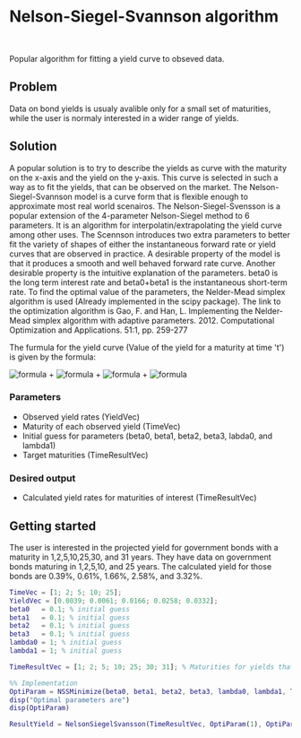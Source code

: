 # Nelson-Siegel-Svannson algorithm
</br>

Popular algorithm for fitting a yield curve to obseved data. 

## Problem
Data on bond yields is usualy avalible only for a small set of maturities, while the user is normaly interested in a wider range of yields. 
  
## Solution
A popular solution is to try to describe the yields as curve with the maturity on the x-axis and the yield on the y-axis. This curve is selected in such a way as to fit the yields, that can be observed on the market. The Nelson-Siegel-Svannson model is a curve form that is flexible enough to approximate most real world scenairos.
The Nelson-Siegel-Svensson is a popular extension of the 4-parameter Nelson-Siegel method to 6 parameters. It is an algorithm for interpolatin/extrapolating the yield curve among other uses. The Scennson introduces two extra parameters to better fit the variety of shapes of either the instantaneous forward rate or yield curves that are observed in practice. A desirable property of the model is that it produces a smooth and well behaved forward rate curve. Another desirable property is the intuitive explanation of the parameters. beta0 is the long term interest rate and beta0+beta1 is the instantaneous short-term rate. To find the optimal value of the parameters, the Nelder-Mead simplex algorithm is used (Already implemented in the scipy package). The link to the optimization algorithm is Gao, F. and Han, L. Implementing the Nelder-Mead simplex algorithm with adaptive parameters. 2012. Computational Optimization and Applications. 51:1, pp. 259-277

The furmula for the yield curve (Value of the yield for a maturity at time 't') is given by the formula:

![formula](https://render.githubusercontent.com/render/math?math=\r(t)=\beta_{1}) +
![formula](https://render.githubusercontent.com/render/math?math=\beta_{2}\big(\frac{1-exp(\frac{-t}{\lambda_1})}{\frac{t}{\lambda_1}}\big)) +
![formula](https://render.githubusercontent.com/render/math?math=\beta_{3}\big(\frac{1-exp(\frac{-t}{\lambda_1})}{\frac{t}{\lambda_1}}-exp(\frac{-t}{\lambda_1})\big)) +
![formula](https://render.githubusercontent.com/render/math?math=\beta_{4}\big(\frac{1-exp(\frac{-t}{\lambda_2})}{\frac{t}{\lambda_2}}-exp(\frac{-t}{\lambda_2})\big))

### Parameters

   - Observed yield rates (YieldVec)
   - Maturity of each observed yield (TimeVec)
   - Initial guess for parameters (beta0, beta1, beta2, beta3, labda0, and lambda1) 
   - Target maturities (TimeResultVec)

### Desired output
   - Calculated yield rates for maturities of interest (TimeResultVec)

## Getting started
The user is interested in the projected yield for government bonds with a maturity in 1,2,5,10,25,30, and 31 years. They have data on government bonds maturing in 
1,2,5,10, and 25 years. The calculated yield for those bonds are 0.39%, 0.61%, 1.66%, 2.58%, and 3.32%. 

  ```matlab
TimeVec = [1; 2; 5; 10; 25];
YieldVec = [0.0039; 0.0061; 0.0166; 0.0258; 0.0332];
beta0   = 0.1; % initial guess
beta1   = 0.1; % initial guess
beta2   = 0.1; % initial guess
beta3   = 0.1; % initial guess
lambda0 = 1; % initial guess
lambda1 = 1; % initial guess

TimeResultVec = [1; 2; 5; 10; 25; 30; 31]; % Maturities for yields that we are interested in

%% Implementation
OptiParam = NSSMinimize(beta0, beta1, beta2, beta3, lambda0, lambda1, TimeVec, YieldVec); % The Nelder-Mead simplex algorithem is used to find the parameters that result in a curve with the minimum residuals compared to the market data.
disp("Optimal parameters are")
disp(OptiParam)

ResultYield = NelsonSiegelSvansson(TimeResultVec, OptiParam(1), OptiParam(2), OptiParam(3), OptiParam(4), OptiParam(5), OptiParam(6)); % Calculate the yield for tergeted maturities using the calibrated partameters 
```
